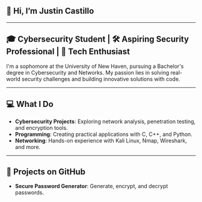 ## 👋 Hi, I’m Justin Castillo

---

## 🎓 **Cybersecurity Student** | 🛠️ **Aspiring Security Professional** | 🔐 **Tech Enthusiast**  

I'm a sophomore at the University of New Haven, pursuing a Bachelor's degree in Cybersecurity and Networks. My passion lies in solving real-world security challenges and building innovative solutions with code.

---

## 💻 What I Do  

- **Cybersecurity Projects**: Exploring network analysis, penetration testing, and encryption tools.  
- **Programming**: Creating practical applications with C, C++, and Python.  
- **Networking**: Hands-on experience with Kali Linux, Nmap, Wireshark, and more.  

---

## 🌟 Projects on GitHub  

- **Secure Password Generator**: Generate, encrypt, and decrypt passwords.  

